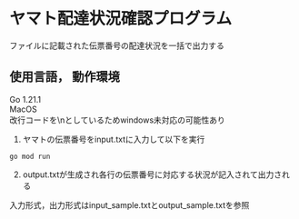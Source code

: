 # ヤマト配達状況確認プログラム
ファイルに記載された伝票番号の配達状況を一括で出力する


## 使用言語， 動作環境
Go 1.21.1  
MacOS  
改行コードを\nとしているためwindows未対応の可能性あり

1. ヤマトの伝票番号をinput.txtに入力して以下を実行
```
go mod run
```

2. output.txtが生成され各行の伝票番号に対応する状況が記入されて出力される

入力形式，出力形式はinput_sample.txtとoutput_sample.txtを参照
